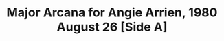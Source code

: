 ---
layout: manifest
title: Major Arcana for Angie Arrien, 1980 August 26 [Side A]
manifest_name: major-arcana-for-angie-arrien-1980-august-26-side-a-

---